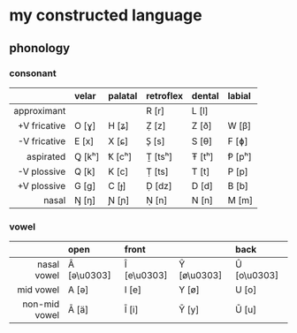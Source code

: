 # my constructed language

## phonology

### consonant

|              | velar  | palatal | retroflex | dental | labial |
| -----------: | :----- | :------ | :-------- | :----- | :----- |
|  approximant |        |         | R [r]     | L [l]  |        |
| +V fricative | O [ɣ]  | H [ʑ]   | Ẓ [z]     | Z [ð]  | W [β]  |
| -V fricative | E [x]  | X [ɕ]   | S̩ [s]     | S [θ]  | F [ɸ]  |
|    aspirated | Ꝗ [kʰ] | Ꝁ [cʰ]  | Ṯ [tsʰ]   | Ŧ [tʰ] | Ᵽ [pʰ] |
|  -V plossive | Q [k]  | K [c]   | Ṭ [ts]    | T [t]  | P [p]  |
|  +V plossive | G [g]  | C [ɟ]   | Ḍ [dz]    | D [d]  | B [b]  |
|        nasal | Ŋ [ŋ]  | Ɲ [ɲ]   | Ṇ [n]     | N [n]  | M [m]  |

### vowel

|               | open        | front       |             | back        |
| ------------: | :---------- | :---------- | :---------- | :---------- |
|   nasal vowel | Â [ə\u0303] | Î [e\u0303] | Ŷ [ø\u0303] | Û [o\u0303] |
|     mid vowel | A [ə]       | I [e]       | Y [ø]       | U [o]       |
| non-mid vowel | Ā [ä]       | Ī [i]       | Ȳ [y]       | Ū [u]       |
